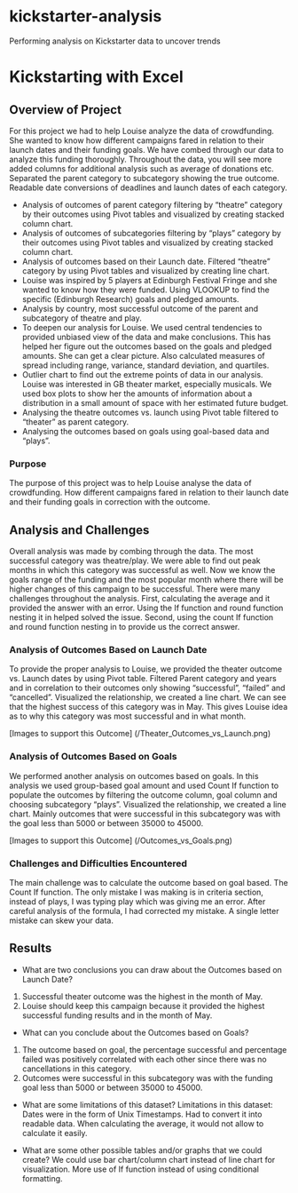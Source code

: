# kickstarter-analysis
Performing analysis on Kickstarter data to uncover trends
# **Kickstarting with Excel**

## **Overview of Project**
For this project we had to help Louise analyze the data of crowdfunding. She wanted to know how different campaigns fared in relation to their launch dates and their funding goals. 
We have combed through our data to analyze this funding thoroughly. 
Throughout the data, you will see more added columns for additional analysis such as average of donations etc. Separated the parent category to subcategory showing the true outcome.  Readable date conversions of deadlines and launch dates of each category.
-	Analysis of outcomes of parent category filtering by “theatre” category by their outcomes using Pivot tables and visualized by creating stacked column chart. 
-	Analysis of outcomes of subcategories filtering by “plays” category by their outcomes using Pivot tables and visualized by creating stacked column chart. 
-	Analysis of outcomes based on their Launch date. Filtered “theatre” category by using Pivot tables and visualized by creating line chart. 
-	Louise was inspired by 5 players at Edinburgh Festival Fringe and she wanted to know how they were funded. Using VLOOKUP to find the specific (Edinburgh Research) goals and pledged amounts. 
-	Analysis by country, most successful outcome of the parent and subcategory of theatre and play.  
-	To deepen our analysis for Louise. We used central tendencies to provided unbiased view of the data and make conclusions. This has helped her figure out the outcomes based on the goals and pledged amounts. She can get a clear picture. Also calculated measures of spread including range, variance, standard deviation, and quartiles. 
-	Outlier chart to find out the extreme points of data in our analysis. Louise was interested in GB theater market, especially musicals. We used box plots to show her the amounts of information about a distribution in a small amount of space with her estimated future budget. 
-	Analysing the theatre outcomes vs. launch using Pivot table filtered to “theater” as parent category. 
-	Analysing the outcomes based on goals using goal-based data and “plays”.  

### **Purpose**
The purpose of this project was to help Louise analyse the data of crowdfunding. How different campaigns fared in relation to their launch date and their funding goals in correction with the outcome. 

## **Analysis and Challenges**
Overall analysis was made by combing through the data. The most successful category was theatre/play. We were able to find out peak months in which this category was successful as well. Now we know the goals range of the funding and the most popular month where there will be higher changes of this campaign to be successful. 
There were many challenges throughout the analysis. First, calculating the average and it provided the answer with an error. Using the If function and round function nesting it in helped solved the issue. Second, using the count If function and round function nesting in to provide us the correct answer. 

### **Analysis of Outcomes Based on Launch Date**
To provide the proper analysis to Louise, we provided the theater outcome vs. Launch dates by using Pivot table. Filtered Parent category and years and in correlation to their outcomes only showing “successful”, “failed” and “cancelled”. 
Visualized the relationship, we created a line chart. 
We can see that the highest success of this category was in May. This gives Louise idea as to why this category was most successful and in what month.

[Images to support this Outcome] (/Theater_Outcomes_vs_Launch.png)
 

### **Analysis of Outcomes Based on Goals**
We performed another analysis on outcomes based on goals. In this analysis we used group-based goal amount and used Count If function to populate the outcomes by filtering the outcome column, goal column and choosing subcategory “plays”. Visualized the relationship, we created a line chart. 
Mainly outcomes that were successful in this subcategory was with the goal less than 5000 or between 35000 to 45000. 

[Images to support this Outcome] (/Outcomes_vs_Goals.png)


### **Challenges and Difficulties Encountered**
The main challenge was to calculate the outcome based on goal based. The Count If function. The only mistake I was making is in criteria section, instead of plays, I was typing play which was giving me an error. After careful analysis of the formula, I had corrected my mistake. A single letter mistake can skew your data.  


## **Results**

- What are two conclusions you can draw about the Outcomes based on Launch Date?
1. Successful theater outcome was the highest in the month of May. 
2. Louise should keep this campaign because it provided the highest successful funding results and in the month of May. 

- What can you conclude about the Outcomes based on Goals?
1. The outcome based on goal, the percentage successful and percentage failed was positively correlated with each other since there was no cancellations in this category.
2. Outcomes were successful in this subcategory was with the funding goal less than 5000 or between 35000 to 45000. 


- What are some limitations of this dataset?
Limitations in this dataset: 
Dates were in the form of Unix Timestamps. Had to convert it into readable data. 
When calculating the average, it would not allow to calculate it easily. 

- What are some other possible tables and/or graphs that we could create?
We could use bar chart/column chart instead of line chart for visualization. More use of If function instead of using conditional formatting. 
